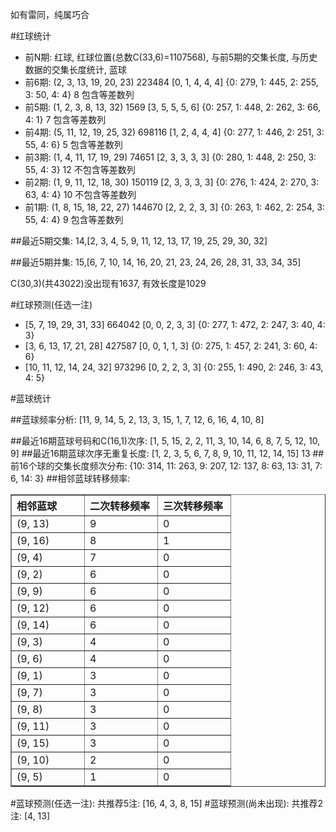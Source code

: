 <!-- 
.. title: 双色球2010060期(2010-05-27)数据分析报告
.. slug: slott-2010060-2010-05-27-report
.. date: 2010-05-28 08:00:00 UTC+08:00
.. tags: Lottery
.. link: 
.. description: 
.. type: text
-->

如有雷同，纯属巧合

<!-- TEASER_END-->

#红球统计

- 前N期: 红球, 红球位置(总数C(33,6)=1107568), 与前5期的交集长度, 与历史数据的交集长度统计, 蓝球
- 前6期: (2, 3, 13, 19, 20, 23) 223484 [0, 1, 4, 4, 4] {0: 279, 1: 445, 2: 255, 3: 50, 4: 4} 8 包含等差数列
- 前5期: (1, 2, 3, 8, 13, 32) 1569 [3, 5, 5, 5, 6] {0: 257, 1: 448, 2: 262, 3: 66, 4: 1} 7 包含等差数列
- 前4期: (5, 11, 12, 19, 25, 32) 698116 [1, 2, 4, 4, 4] {0: 277, 1: 446, 2: 251, 3: 55, 4: 6} 5 包含等差数列
- 前3期: (1, 4, 11, 17, 19, 29) 74651 [2, 3, 3, 3, 3] {0: 280, 1: 448, 2: 250, 3: 55, 4: 3} 12 不包含等差数列
- 前2期: (1, 9, 11, 12, 18, 30) 150119 [2, 3, 3, 3, 3] {0: 276, 1: 424, 2: 270, 3: 63, 4: 4} 10 不包含等差数列
- 前1期: (1, 8, 15, 18, 22, 27) 144670 [2, 2, 2, 3, 3] {0: 263, 1: 462, 2: 254, 3: 55, 4: 4} 9 包含等差数列

##最近5期交集:
14,[2, 3, 4, 5, 9, 11, 12, 13, 17, 19, 25, 29, 30, 32]

##最近5期并集:
15,[6, 7, 10, 14, 16, 20, 21, 23, 24, 26, 28, 31, 33, 34, 35]

C(30,3)(共43022)没出现有1637, 
有效长度是1029

#红球预测(任选一注)

- [5, 7, 19, 29, 31, 33] 664042 [0, 0, 2, 3, 3] {0: 277, 1: 472, 2: 247, 3: 40, 4: 3}
- [3, 6, 13, 17, 21, 28] 427587 [0, 0, 1, 1, 3] {0: 275, 1: 457, 2: 241, 3: 60, 4: 6}
- [10, 11, 12, 14, 24, 32] 973296 [0, 2, 2, 3, 3] {0: 255, 1: 490, 2: 246, 3: 43, 4: 5}

#蓝球统计

##蓝球频率分析:
[11, 9, 14, 5, 2, 13, 3, 15, 1, 7, 12, 6, 16, 4, 10, 8]

##最近16期蓝球号码和C(16,1)次序:
[1, 5, 15, 2, 2, 11, 3, 10, 14, 6, 8, 7, 5, 12, 10, 9]
##最近16期蓝球次序无重复长度:
[1, 2, 3, 5, 6, 7, 8, 9, 10, 11, 12, 14, 15] 13
##前16个球的交集长度频次分布:
{10: 314, 11: 263, 9: 207, 12: 137, 8: 63, 13: 31, 7: 6, 14: 3}
##相邻蓝球转移频率:
<table border="1" class="table table-striped dataframe">
  <thead>
    <tr style="text-align: left;">
      <th style="min-width: 100px;">相邻蓝球</th>
      <th style="min-width: 100px;">二次转移频率</th>
      <th style="min-width: 100px;">三次转移频率</th>
    </tr>
  </thead>
  <tbody>
    <tr>
      <td> (9, 13)</td>
      <td> 9</td>
      <td> 0</td>
    </tr>
    <tr>
      <td> (9, 16)</td>
      <td> 8</td>
      <td> 1</td>
    </tr>
    <tr>
      <td>  (9, 4)</td>
      <td> 7</td>
      <td> 0</td>
    </tr>
    <tr>
      <td>  (9, 2)</td>
      <td> 6</td>
      <td> 0</td>
    </tr>
    <tr>
      <td>  (9, 9)</td>
      <td> 6</td>
      <td> 0</td>
    </tr>
    <tr>
      <td> (9, 12)</td>
      <td> 6</td>
      <td> 0</td>
    </tr>
    <tr>
      <td> (9, 14)</td>
      <td> 6</td>
      <td> 0</td>
    </tr>
    <tr>
      <td>  (9, 3)</td>
      <td> 4</td>
      <td> 0</td>
    </tr>
    <tr>
      <td>  (9, 6)</td>
      <td> 4</td>
      <td> 0</td>
    </tr>
    <tr>
      <td>  (9, 1)</td>
      <td> 3</td>
      <td> 0</td>
    </tr>
    <tr>
      <td>  (9, 7)</td>
      <td> 3</td>
      <td> 0</td>
    </tr>
    <tr>
      <td>  (9, 8)</td>
      <td> 3</td>
      <td> 0</td>
    </tr>
    <tr>
      <td> (9, 11)</td>
      <td> 3</td>
      <td> 0</td>
    </tr>
    <tr>
      <td> (9, 15)</td>
      <td> 3</td>
      <td> 0</td>
    </tr>
    <tr>
      <td> (9, 10)</td>
      <td> 2</td>
      <td> 0</td>
    </tr>
    <tr>
      <td>  (9, 5)</td>
      <td> 1</td>
      <td> 0</td>
    </tr>
  </tbody>
</table>
#蓝球预测(任选一注):
共推荐5注: [16, 4, 3, 8, 15]
#蓝球预测(尚未出现):
共推荐2注: [4, 13]

